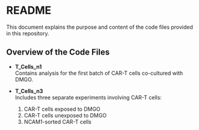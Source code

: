 # README

This document explains the purpose and content of the code files provided in this repository.

## Overview of the Code Files

- **T_Cells_n1**  
  Contains analysis for the first batch of CAR-T cells co-cultured with DMGO.

- **T_Cells_n3**  
  Includes three separate experiments involving CAR-T cells:  
  1. CAR-T cells exposed to DMGO  
  2. CAR-T cells unexposed to DMGO  
  3. NCAM1-sorted CAR-T cells

